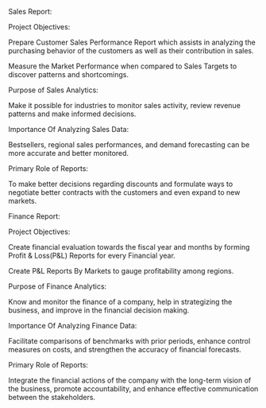 Sales Report:

Project Objectives:

Prepare Customer Sales Performance Report which assists in analyzing the purchasing behavior of the customers as well as their contribution in sales.

Measure the Market Performance when compared to Sales Targets to discover patterns and shortcomings.

Purpose of Sales Analytics:

Make it possible for industries to monitor sales activity, review revenue patterns and make informed decisions.

Importance Of Analyzing Sales Data:

Bestsellers, regional sales performances, and demand forecasting can be more accurate and better monitored.

Primary Role of Reports:

To make better decisions regarding discounts and formulate ways to negotiate better contracts with the customers and even expand to new markets.

Finance Report:

Project Objectives:

Create financial evaluation towards the fiscal year and months by forming Profit & Loss(P&L) Reports for every Financial year.

Create P&L Reports By Markets to gauge profitability among regions.

Purpose of Finance Analytics:

Know and monitor the finance of a company, help in strategizing the business, and improve in the financial decision making.

Importance Of Analyzing Finance Data:

Facilitate comparisons of benchmarks with prior periods, enhance control measures on costs, and strengthen the accuracy of financial forecasts.

Primary Role of Reports:

Integrate the financial actions of the company with the long-term vision of the business, promote accountability, and enhance effective communication between the stakeholders.
